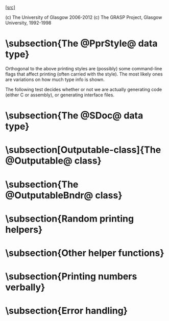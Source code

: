[[src]](https://github.com/ghc/ghc/tree/master/compiler/utils/Outputable.hs)

(c) The University of Glasgow 2006-2012
(c) The GRASP Project, Glasgow University, 1992-1998


# \subsection{The @PprStyle@ data type}



Orthogonal to the above printing styles are (possibly) some
command-line flags that affect printing (often carried with the
style).  The most likely ones are variations on how much type info is
shown.

The following test decides whether or not we are actually generating
code (either C or assembly), or generating interface files.

# \subsection{The @SDoc@ data type}


# \subsection[Outputable-class]{The @Outputable@ class}


# \subsection{The @OutputableBndr@ class}


# \subsection{Random printing helpers}


# \subsection{Other helper functions}


# \subsection{Printing numbers verbally}


# \subsection{Error handling}
